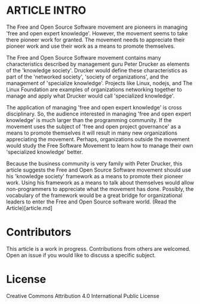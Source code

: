 # ARTICLE INTRO 

The Free and Open Source Software movement are pioneers in managing 'free and open expert knowledge'.
However, the movement seems to take there pioneer work for granted. The movement needs to appreciate their 
pioneer work and use their work as a means to promote themselves. 

The Free and Open Source Software movement contains many characteristics described by management guru Peter Drucker as 
elements of the 'knowledge society'. Drucker would define these characteristics as part of the 'networked society', 
'society of organizations', and the management of 'specialize knowledge'.  Projects like Linux, nodejs, and The Linux Foundation 
are examples of organizations networking together to manage and apply what Drucker would call 'specialized knowledge'.

The application of managing 'free and open expert knowledge' is cross disciplinary. So, the audience interested in
managing 'free and open expert knowledge' is much larger than the programming community. If the movement uses the
subject of 'free and open project governance' as a means to promote themselves it will result in many new organizations 
appreciating the movement. Perhaps, organizations outside the movement would study the Free Software Movement to learn how 
to manage their own 'specialized knowledge' better. 

Because the business community is very family with Peter Drucker, this article suggests the Free and Open Source Software 
movement should use his 'knowledge society' framework as a means to promote their pioneer work. Using his framework 
as a means to talk about themselves would allow non-programmers to appreciate what the movement has done. Possibly, 
the vocabulary of the framework would be a great bridge for organizational leaders to enter the Free and Open Source 
software world.  (Read the Article)[article.md]

# Contributors
This article is a work in progress.  Contributions from others are welcomed.
Open an issue if you would like to discuss a specific subject.


# License
Creative Commons Attribution 4.0 International Public License

